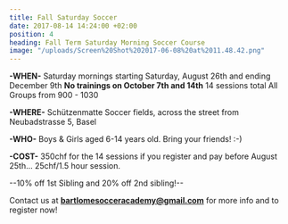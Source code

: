 ```yaml
---
title: Fall Saturday Soccer
date: 2017-08-14 14:24:00 +02:00
position: 4
heading: Fall Term Saturday Morning Soccer Course
image: "/uploads/Screen%20Shot%202017-06-08%20at%2011.48.42.png"
---
```


**-WHEN-**
Saturday mornings starting Saturday, August 26th and ending December 9th
**No trainings on October 7th and 14th**
14 sessions total
All Groups from 900 - 1030

**-WHERE-**
Schützenmatte Soccer fields, across the street from Neubadstrasse 5, Basel

**-WHO-**
Boys & Girls aged 6-14 years old. Bring your friends! :-)

**-COST-**
350chf for the 14 sessions if you register and pay before August 25th... 25chf/1.5 hour session.

--10% off 1st Sibling and 20% off 2nd sibling!--

Contact us at **bartlomesocceracademy@gmail.com** for more info and to register now!